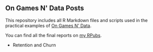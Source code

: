 ## On Games N' Data Posts

This repository includes all R Markdown files and scripts used in the practical examples of [On Games N' Data](http://ongamesndata.wordpress.com).

You can find all the final reports on [my RPubs](http://rpubs.com/rvladimiro).

* Retention and Churn